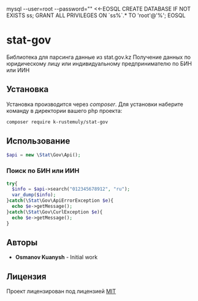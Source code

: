 mysql --user=root --password="" <<-EOSQL
    CREATE DATABASE IF NOT EXISTS ss;
    GRANT ALL PRIVILEGES ON \`ss%\`.* TO 'root'@'%';
EOSQL

# stat-gov
Библиотека для парсинга данные из stat.gov.kz Получение данных по юридическому лицу или индивидуальному предпринимателю по БИН или ИИН


## Установка

Установка производится через *composer*. Для установки наберите команду в директории вашего php проекта:


```bash
composer require k-rustemuly/stat-gov
```

## Использование


```php
$api = new \Stat\Gov\Api();
```


### Поиск по БИН или ИИН

```php
try{
  $info = $api->search("012345678912", "ru");
  var_dump($info);
}catch(\Stat\Gov\ApiErrorException $e){
  echo $e->getMessage();
}catch(\Stat\Gov\CurlException $e){
  echo $e->getMessage();
}
```


## Авторы

- **Osmanov Kuanysh** - Initial work

## Лицензия

Проект лицензирован под лицензией [MIT](LICENSE)

